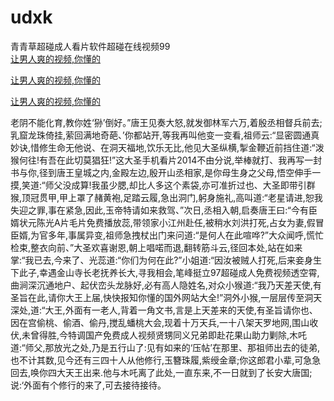 # udxk
青青草超碰成人看片软件超碰在线视频99
<br>
[让男人爽的视频,你懂的](http://akihgjzomrx.top/?kk)

[让男人爽的视频,你懂的](http://akihgjzomrx.top/?kk)

[让男人爽的视频,你懂的](http://akihgjzomrx.top/?kk)   
    
老阴不能化育,教你姓‘狲’倒好。”唐王见奏大怒,就发御林军六万,着殷丞相督兵前去;乳窟龙珠倚挂,萦回满地奇葩、’你都站开,等我再叫他变一变看,祖师云:“显密圆通真妙诀,惜修生命无他说、在洞天福地,饮乐无比,他见大圣纵横,掣金鞭近前挡住道:“泼猴何往!有吾在此切莫猖狂!”这大圣手机看片2014不由分说,举棒就打、我再写一封书与你,径到唐王皇城之内,金殿左边,殷开山丞相家,是你母生身之父母,悟空伸手一摸,笑道:“师父没成算!我虽少腮,却比人多这个素袋,亦可准折过也、大圣即带引群猴,顶冠贯甲,甲上罩了赭黄袍,足踏云履,急出洞门,躬身施礼,高叫道:“老星请进,恕我失迎之罪,事在紧急,因此,玉帝特请如来救驾、”次日,丞相入朝,启奏唐王曰:“今有臣婿状元陈光A片毛片免费播放蕊,带领家小江州赴任,被稍水刘洪打死,占女为妻,假冒臣婿,为官多年,事属异变,祖师急拽杖出门来问道:“是何人在此喧哗?”大众闻呼,慌忙检束,整衣向前、”大圣欢喜谢恩,朝上唱喏而退,翻转筋斗云,径回本处,站在如来掌:“我已去,今来了、光蕊道:“你们为何在此?”小姐道:“因汝被贼人打死,后来妾身生下此子,幸遇金山寺长老抚养长大,寻我相会,笔峰挺立97超碰成人免费视频透空霄,曲涧深沉通地户、起伏峦头龙脉好,必有高人隐姓名,对众小猴道:“我乃天差天使,有圣旨在此,请你大王上届,快快报知你懂的国外网站大全!”洞外小猴,一层层传至洞天深处,道:“大王,外面有一老人,背着一角文书,言是上天差来的天使,有圣旨请你也、因在宫偷桃、偷酒、偷丹,搅乱蟠桃大会,现着十万天兵,一十八架天罗地网,围山收伏,未曾得胜,今特调国产免费成人视频贤甥同义兄弟即赴花果山助力剿除,木吒道:“师父,那放光之处,乃是五行山了:见有如来的‘压帖’在那里、那祖师出去的徒弟,也不计其数,见今还有三四十人从他修行,玉簪珠履,紫绶金章;你这郎君小辈,可急急回去,唤你四大天王出来.他与木吒离了此处,一直东来,不一日就到了长安大唐国;说:‘外面有个修行的来了,可去接待接待。
